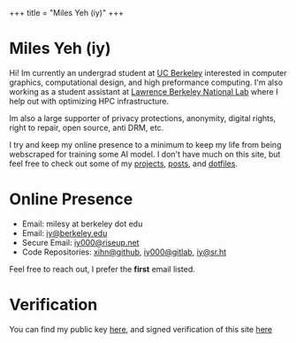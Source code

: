 +++
title = "Miles Yeh (iy)"
+++
# Miles Yeh (iy)

Hi! Im currently an undergrad student at [UC Berkeley](https://eecs.berkeley.edu/cs/) interested in computer graphics, computational design, and high preformance computing. I'm also working as a student assistant at [Lawrence Berkeley National Lab](https://www.lbl.gov/) where I help out with optimizing HPC infrastructure. 


Im also a large supporter of privacy protections, anonymity, digital rights, right to repair, open source, anti DRM, etc. 

I try and keep my online presence to a minimum to keep my life from being webscraped for training some AI model. I don't have much on this site, but feel free to check out some of my [projects](/projects/), [posts](/posts/), and [dotfiles](https://github.com/xihn/dotfiles). 


<!-- 

> *"Useless blockquote"* 


Discover additional content:

- With Subitems
  - With Subsubitems
  - [Example Page](./about)
- this list is just the content of `content/_index.md`, the tests are shamelessly stolen from [no style, please!](https://www.getzola.org/themes/no-style-please/)

--->

# Online Presence
- Email: milesy at berkeley dot edu
- Email: [iy@berkeley.edu](mailto:iy@berkeley.edu)
- Secure Email: [iy000@riseup.net](mailto:iy000@riseup.net)
- Code Repositories: [xihn@github](https://github.com/xihn), [iy000@gitlab](https://gitlab.com/iy000), [iy@sr.ht](https://git.sr.ht/~iy)

Feel free to reach out, I prefer the **first** email listed.



# Verification

You can find my public key [here](https://raw.githubusercontent.com/xihn/static/refs/heads/main/static/publickey.asc), and signed verification of this site [here](https://raw.githubusercontent.com/xihn/static/refs/heads/main/static/siteownership.txt)